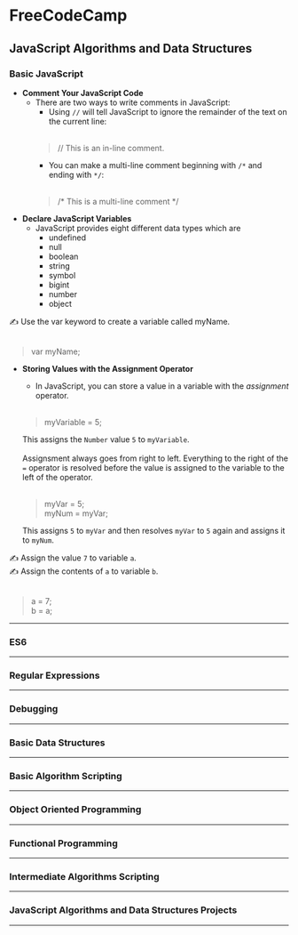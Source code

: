 # FreeCodeCamp
## JavaScript Algorithms and Data Structures

### Basic JavaScript
- **Comment Your JavaScript Code**
    - There are two ways to write comments in JavaScript: 
        - Using `//` will tell JavaScript to ignore the remainder of the text on the current line:<br><br>  
        > // This is an in-line comment.  
        - You can make a multi-line comment beginning with `/*` and ending with `*/`:<br><br>
        > /* This is a multi-line comment */
- **Declare JavaScript Variables**
    - JavaScript provides eight different data types which are
        - undefined
        - null
        - boolean
        - string
        - symbol
        - bigint
        - number
        - object

✍  Use the var keyword to create a variable called myName.<br><br>
> var myName;

- **Storing Values with the Assignment Operator**
    - In JavaScript, you can store a value in a variable with the *assignment* operator.<br><br>
    > myVariable = 5;
    
    This assigns the `Number` value `5` to `myVariable`.<br><br>
    Assignsment always goes from right to left. Everything to the right of the `=` operator is resolved before the value is assigned to the variable to the left of the operator.<br><br>
    > myVar = 5;<br>
    > myNum = myVar;
    
    This assigns `5` to `myVar` and then resolves `myVar` to `5` again and assigns it to `myNum`.


✍  Assign the value `7` to variable `a`.<br>
✍  Assign the contents of `a` to variable `b`.<br><br>

> a = 7;<br>b = a;
----
### ES6

----
### Regular Expressions

----
### Debugging

----
### Basic Data Structures

----
### Basic Algorithm Scripting

----
### Object Oriented Programming

----
### Functional Programming

----
### Intermediate Algorithms Scripting

----
### JavaScript Algorithms and Data Structures Projects

----
